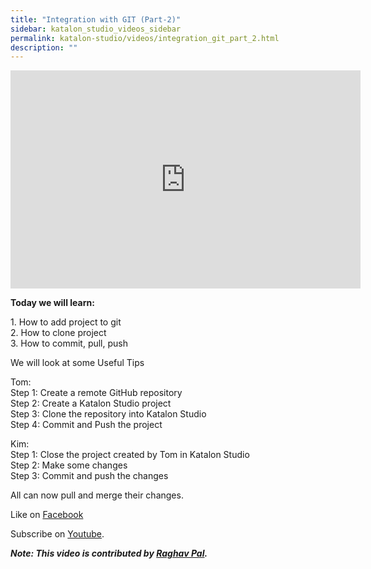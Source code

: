 ```yaml
---
title: "Integration with GIT (Part-2)"
sidebar: katalon_studio_videos_sidebar
permalink: katalon-studio/videos/integration_git_part_2.html
description: ""
---
```

<iframe src="https://www.youtube.com/embed/WEs6gIGEFkE?autoplay=1" width="560" height="349" frameborder="0" allowfullscreen="allowfullscreen">&nbsp;</iframe>

**Today we will learn:**

1\. How to add project to git  
2\. How to clone project  
3\. How to commit, pull, push

We will look at some Useful Tips

Tom:  
Step 1: Create a remote GitHub repository  
Step 2: Create a Katalon Studio project  
Step 3: Clone the repository into Katalon Studio  
Step 4: Commit and Push the project

Kim:  
Step 1: Close the project created by Tom in Katalon Studio  
Step 2: Make some changes  
Step 3: Commit and push the changes

All can now pull and merge their changes.

Like on [Facebook](https://www.facebook.com/automationstepbystep/) 

Subscribe on [Youtube](https://www.youtube.com/channel/UCTt7pyY-o0eltq14glaG5dg).

**_Note: This video is contributed by [Raghav Pal](https://www.youtube.com/channel/UCTt7pyY-o0eltq14glaG5dg)._**